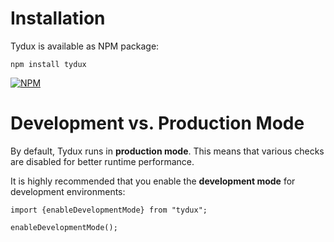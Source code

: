# Installation

Tydux is available as NPM package:

```
npm install tydux
```

[![NPM](https://nodei.co/npm/tydux.png)](https://npmjs.org/package/tydux)

# Development vs. Production Mode

By default, Tydux runs in **production mode**. This means that various checks are disabled for better runtime performance.

It is highly recommended that you enable the **development mode** for development environments:

```
import {enableDevelopmentMode} from "tydux";

enableDevelopmentMode();
```

